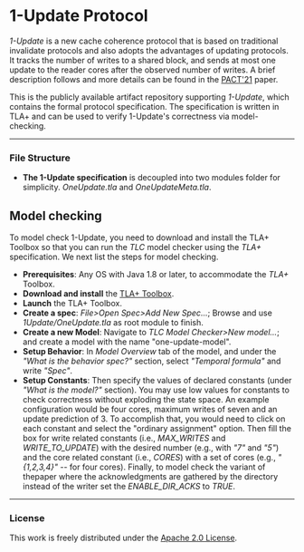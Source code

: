 # 1-Update Protocol

*1-Update* is a new cache coherence protocol that is based on traditional invalidate protocols and also adopts the advantages of updating protocols. It tracks the number of writes to a shared block, and sends at most one update to the reader cores after the observed number of writes. A brief description follows and more details can be found in the [PACT'21](http://pact21.snu.ac.kr/) paper. 

This is the publicly available artifact repository supporting *1-Update*, which contains the formal protocol specification. The specification is written in TLA+ and can be used to verify 1-Update's correctness via model-checking.

---- 

### File Structure
* __The 1-Update specification__ is decoupled into two modules folder for simplicity. *OneUpdate.tla* and *OneUpdateMeta.tla*.

## Model checking
To model check 1-Update, you need to download and install the TLA+ Toolbox so that you can run the *TLC* model checker using the *TLA+* specification. We next list the steps for model checking.
* __Prerequisites__: Any OS with Java 1.8 or later, to accommodate the *TLA+* Toolbox.
* __Download and install__ the [TLA+ Toolbox](https://lamport.azurewebsites.net/tla/toolbox.html).
* __Launch__ the TLA+ Toolbox.
* __Create a spec__: *File>Open Spec>Add New Spec...*; Browse and use *1Update/OneUpdate.tla* as root module to finish.
* __Create a new Model__: Navigate to *TLC Model Checker>New model...*; and create a model with the name "one-update-model".
* __Setup Behavior__: In *Model Overview* tab of the model, and under the *"What is the behavior spec?"* section, select *"Temporal formula"* and write *"Spec"*.
* __Setup Constants__: Then specify the values of declared constants (under *"What is the model?"* section). You may use low values for constants to check correctness without exploding the state space. An example configuration would be four cores, maximum writes of seven and an update prediction of 3. To accomplish that, you would need to click on each constant and select the "ordinary assignment" option. Then fill the box for write related constants (i.e., *MAX_WRITES* and *WRITE_TO_UPDATE*) with the desired number (e.g., with *"7"* and *"5"*) and the core related constant (i.e., *CORES*) with a set of cores (e.g., *"{1,2,3,4}"* -- for four cores). Finally, to model check the variant of thepaper where the acknowledgments are gathered by the directory instead of the writer set the *ENABLE_DIR_ACKS* to *TRUE*.

----
### License
This work is freely distributed under the [Apache 2.0 License](https://www.apache.org/licenses/LICENSE-2.0 "Apache 2.0").  


